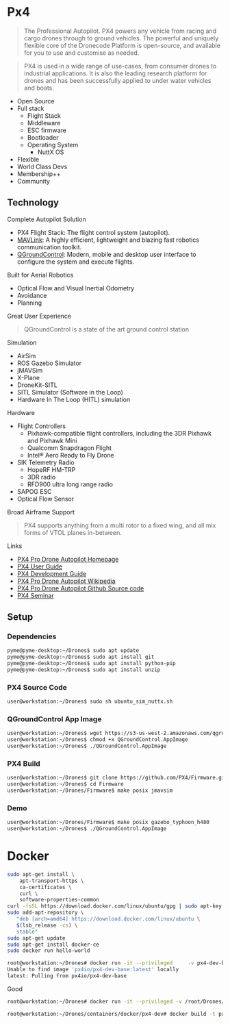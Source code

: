 # Px4

> The Professional Autopilot. PX4 powers any vehicle from racing and cargo drones through to ground vehicles. The powerful and uniquely flexible core of the Dronecode Platform is open-source, and available for you to use and customise as needed.

> PX4 is used in a wide range of use-cases, from consumer drones to industrial applications. It is also the leading research platform for drones and has been successfully applied to under water vehicles and boats.

- Open Source
- Full stack
  - Flight Stack
  -  Middleware
  - ESC firmware
  - Bootloader
  - Operating System
    -  NuttX OS
- Flexible
- World Class Devs
- Membership++
- Community

## Technology

Complete Autopilot Solution

- PX4 Flight Stack: The flight control system (autopilot).
- [MAVLink](https://mavlink.io/en/): A highly efficient, lightweight and blazing fast robotics communication toolkit.
- [QGroundControl](http://qgroundcontrol.com/): Modern, mobile and desktop user interface to configure the system and execute flights.

Built for Aerial Robotics

- Optical Flow and Visual Inertial Odometry
- Avoidance
- Planning

Great User Experience

> QGroundControl is a state of the art ground control station

Simulation

- AirSim
- ROS Gazebo Simulator
- jMAVSim
- X-Plane
- DroneKit-SITL
- SITL Simulator (Software in the Loop)
- Hardware In The Loop (HITL) simulation

Hardware

- Flight Controllers
  - Pixhawk-compatible flight controllers, including the 3DR Pixhawk and Pixhawk Mini
  - Qualcomm Snapdragon Flight
  - Intel® Aero Ready to Fly Drone
- SIK Telemetry Radio
  - HopeRF HM-TRP
  - 3DR radio
  - RFD900 ultra long range radio
- SAPOG ESC
- Optical Flow Sensor

Broad Airframe Support

> PX4 supports anything from a multi rotor to a fixed wing, and all mix forms of VTOL planes in-between.

Links

- [PX4 Pro Drone Autopilot Homepage](http://px4.io/) 
- [PX4 User Guide](https://docs.px4.io/en/)
- [PX4 Development Guide](https://dev.px4.io/en/)
- [PX4 Pro Drone Autopilot Wikipedia](https://en.wikipedia.org/wiki/PX4_autopilot)
- [PX4 Pro Drone Autopilot Github Source code](https://github.com/px4)
- [PX4 Seminar](https://www.slideshare.net/narnars0/02-px4-seminaroam)

## Setup

### Dependencies

```sh
pyme@pyme-desktop:~/Drones$ sudo apt update
pyme@pyme-desktop:~/Drones$ sudo apt install git
pyme@pyme-desktop:~/Drones$ sudo apt install python-pip
pyme@pyme-desktop:~/Drones$ sudo apt install unzip
```

### PX4 Source Code

```sh
user@workstation:~/Drones$ sudo sh ubuntu_sim_nuttx.sh
```

### QGroundControl App Image

```sh
user@workstation:~/Drones$ wget https://s3-us-west-2.amazonaws.com/qgroundcontrol/latest/QGroundControl.AppImage
user@workstation:~/Drones$ chmod +x QGroundControl.AppImage
user@workstation:~/Drones$ ./QGroundControl.AppImage
```

### PX4 Build

```sh
user@workstation:~/Drones$ git clone https://github.com/PX4/Firmware.git
user@workstation:~/Drones$ cd Firmware
user@workstation:~/Drones/Firmware$ make posix jmavsim
```

### Demo

```sh
user@workstation:~/Drones/Firmware$ make posix gazebo_typhoon_h480
user@workstation:~/Drones$ ./QGroundControl.AppImage
```

# Docker

```sh
sudo apt-get install \
    apt-transport-https \
    ca-certificates \
    curl \
    software-properties-common
curl -fsSL https://download.docker.com/linux/ubuntu/gpg | sudo apt-key add -
sudo add-apt-repository \
   "deb [arch=amd64] https://download.docker.com/linux/ubuntu \
   $(lsb_release -cs) \
   stable"
sudo apt-get update
sudo apt-get install docker-ce
sudo docker run hello-world    
```

```sh
root@workstation:~/Drones# docker run -it --privileged     -v px4-dev-base:/root/Drone/Dfirmware:rw     -v /tmp/.X11-unix:/tmp/.X11-unix:ro     -e DISPLAY=:0     -p 14556:14556/udp     --name=container_name px4io/px4-dev-base bash
Unable to find image 'px4io/px4-dev-base:latest' locally
latest: Pulling from px4io/px4-dev-base
```

Good

```sh
root@workstation:~/Drones# docker run -it --privileged -v /root/Drones/DockerSimulation:/root/DockerSimulation:rw -v /tmp/.X11-unix:/tmp/.X11-unix:ro -p 14556:14556/udp --name=DockerSimulation px4io/px4-dev bash
```

```sh
root@workstation:~/Drones/containers/docker/px4-dev# docker build -t px4io/px4-dev-simulation -f Dockerfile_simulation .
```